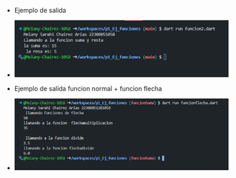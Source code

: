 * Ejemplo de salida
* ![alt text](image.png)

* Ejemplo de salida funcion normal + funcion flecha
* ![alt text](image-1.png)